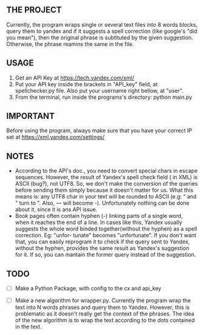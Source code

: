 ## THE PROJECT
Currently, the program wraps single or several text files into 8 words blocks, query them to yandex and if it suggests a spell correction (like google's "did you mean"), then the original phrase is subtituted by the given suggestion. Otherwise, the phrase reamins the same in the file.

## USAGE
1. Get an API Key at https://tech.yandex.com/xml/
2. Put your API key inside the brackets  in "API_key" field, at spellchecker.py file. Also put your username right bellow, at "user".
3. From the terminal, run inside the programs's directory: python main.py

## IMPORTANT
Before using the program, always make sure that you have your correct IP set at https://xml.yandex.com/settings/

## NOTES
- According to the API's doc., you need to convert special chars in escape sequences.
However, the result of Yandex's spell check field (<text> in XML) is ASCII (bug?), not UTF8. So, we don't make
the conversion of the queries before sending them simply because it doesn't matter for us.
What this means is: any UTF8 char in your text will be rounded to ASCII (e.g: 	“ and ” turn to ". Also, — will become -).
Unfortunately nothing can be done about it, since it is ans API issue.
- Book pages often contain hyphen (-) linking parts of a single word, when it reaches the end of a line. In cases like this, Yandex usually suggests the whole word binded together(without the hyphen) as a spell correction. Eg: "unfor- tunate" becomes "unfortunate".
If you don't want that, you can easily reprogram it to check if the query sent to Yandex, without the hyphen, provides the same result as Yandex's suggestion for it. If so, you can mantain the former query instead of the suggestion.

## TODO
- [ ] Make a Python Package, with config to the cx and api_key
- [ ] Make a new algorithm for wrapper.py. Currently the program wrap the text into N words phrases and query them to Yandex.
	  However, this is problematic as it doesn't really get the context of the phrases.
	  The idea of the new algorithm is to wrap the text according to the dots contained in the text.


